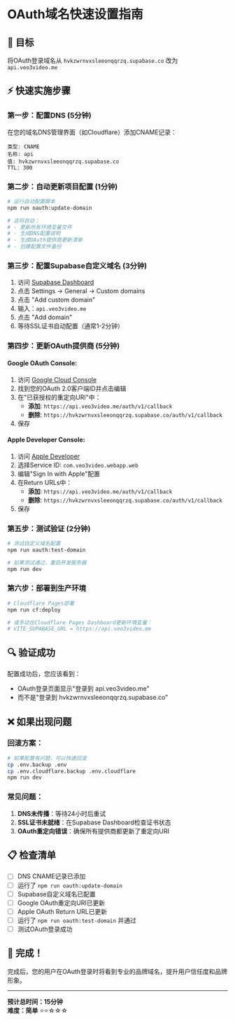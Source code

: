 # OAuth域名快速设置指南

## 🎯 目标
将OAuth登录域名从 `hvkzwrnvxsleeonqqrzq.supabase.co` 改为 `api.veo3video.me`

## ⚡ 快速实施步骤

### 第一步：配置DNS (5分钟)

在您的域名DNS管理界面（如Cloudflare）添加CNAME记录：

```
类型: CNAME
名称: api
值: hvkzwrnvxsleeonqqrzq.supabase.co  
TTL: 300
```

### 第二步：自动更新项目配置 (1分钟)

```bash
# 运行自动配置脚本
npm run oauth:update-domain

# 这将自动：
# - 更新所有环境变量文件
# - 生成DNS配置说明
# - 生成OAuth提供商更新清单
# - 创建配置文件备份
```

### 第三步：配置Supabase自定义域名 (3分钟)

1. 访问 [Supabase Dashboard](https://supabase.com/dashboard/project/hvkzwrnvxsleeonqqrzq/settings/general)
2. 点击 Settings → General → Custom domains
3. 点击 "Add custom domain"
4. 输入：`api.veo3video.me`
5. 点击 "Add domain"
6. 等待SSL证书自动配置（通常1-2分钟）

### 第四步：更新OAuth提供商 (5分钟)

#### Google OAuth Console:
1. 访问 [Google Cloud Console](https://console.cloud.google.com/apis/credentials)
2. 找到您的OAuth 2.0客户端ID并点击编辑
3. 在"已获授权的重定向URI"中：
   - **添加**: `https://api.veo3video.me/auth/v1/callback`
   - **删除**: `https://hvkzwrnvxsleeonqqrzq.supabase.co/auth/v1/callback`
4. 保存

#### Apple Developer Console:
1. 访问 [Apple Developer](https://developer.apple.com/account/resources/identifiers/list/serviceId)
2. 选择Service ID: `com.veo3video.webapp.web`
3. 编辑"Sign In with Apple"配置
4. 在Return URLs中：
   - **添加**: `https://api.veo3video.me/auth/v1/callback`
   - **删除**: `https://hvkzwrnvxsleeonqqrzq.supabase.co/auth/v1/callback`
5. 保存

### 第五步：测试验证 (2分钟)

```bash
# 测试自定义域名配置
npm run oauth:test-domain

# 如果测试通过，重启开发服务器
npm run dev
```

### 第六步：部署到生产环境

```bash
# Cloudflare Pages部署
npm run cf:deploy

# 或手动在Cloudflare Pages Dashboard更新环境变量：
# VITE_SUPABASE_URL = https://api.veo3video.me
```

## 🔍 验证成功

配置成功后，您应该看到：
- OAuth登录页面显示"登录到 api.veo3video.me"
- 而不是"登录到 hvkzwrnvxsleeonqqrzq.supabase.co"

## ❌ 如果出现问题

### 回滚方案：
```bash
# 如果配置有问题，可以快速回滚
cp .env.backup .env
cp .env.cloudflare.backup .env.cloudflare
npm run dev
```

### 常见问题：
1. **DNS未传播**：等待24小时后重试
2. **SSL证书未就绪**：在Supabase Dashboard检查证书状态
3. **OAuth重定向错误**：确保所有提供商都更新了重定向URI

## 📋 检查清单

- [ ] DNS CNAME记录已添加
- [ ] 运行了 `npm run oauth:update-domain`
- [ ] Supabase自定义域名已配置
- [ ] Google OAuth重定向URI已更新  
- [ ] Apple OAuth Return URL已更新
- [ ] 运行了 `npm run oauth:test-domain` 并通过
- [ ] 测试OAuth登录成功

## 🎉 完成！

完成后，您的用户在OAuth登录时将看到专业的品牌域名，提升用户信任度和品牌形象。

---
**预计总时间：15分钟**  
**难度：简单** ⭐⭐☆☆☆